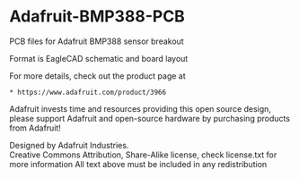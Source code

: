 # Adafruit-BMP388-PCB
PCB files for Adafruit BMP388 sensor breakout

Format is EagleCAD schematic and board layout

For more details, check out the product page at

    * https://www.adafruit.com/product/3966

Adafruit invests time and resources providing this open source design, 
please support Adafruit and open-source hardware by purchasing 
products from Adafruit!

Designed by Adafruit Industries.  
Creative Commons Attribution, Share-Alike license, check license.txt for more information
All text above must be included in any redistribution